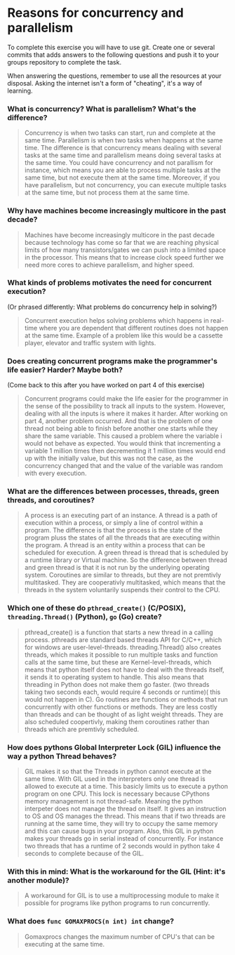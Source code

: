 # Reasons for concurrency and parallelism


To complete this exercise you will have to use git. Create one or several commits that adds answers to the following questions and push it to your groups repository to complete the task.

When answering the questions, remember to use all the resources at your disposal. Asking the internet isn't a form of "cheating", it's a way of learning.

 ### What is concurrency? What is parallelism? What's the difference?
 > Concurrency is when two tasks can start, run and complete at the same time. Parallelism is when two tasks when happens at the same time. 
 The difference is that concurrency means dealing with several tasks at the same time and parallelism means doing several tasks at the same time. You could have concurrency and not parallism for instance, which means you are able to process multiple tasks at the same time, but not execute them at the same time. Moreover, if you have parallelism, but not concurrency, you can execute multiple tasks at the same time, but not process them at the same time.  
 
 ### Why have machines become increasingly multicore in the past decade?
 > Machines have become increasingly multicore in the past decade because technology has come so far that we are reaching physical limits of how many transistors/gates we can push into a limited space in the processor. This means that to increase clock speed further we need more cores to achieve parallelism, and higher speed.
 
 ### What kinds of problems motivates the need for concurrent execution?
 (Or phrased differently: What problems do concurrency help in solving?)
 > Concurrent execution helps solving problems which happens in real-time where you are dependent that different routines does not happen at the same time. Example of a problem like this would be a cassette player, elevator and traffic system with lights.
 
 ### Does creating concurrent programs make the programmer's life easier? Harder? Maybe both?
 (Come back to this after you have worked on part 4 of this exercise)
 > Concurrent programs could make the life easier for the programmer in the sense of the possibility to track all inputs to the system. However, dealing with all the inputs is where it makes it harder.
 After working on part 4, another problem occurred. And that is the problem of one thread not being able to finish before another one starts while they share the same variable. This caused a problem where the variable i would not behave as expected.
You would think that incrementing a variable 1 million times then decrementing it 1 million times would end up with the initially value, but this was not the case, as the concurrency changed that and the value of the variable was random with every execution.

 ### What are the differences between processes, threads, green threads, and coroutines?
 > A process is an executing part of an instance. A thread is a path of execution within a process, or simply a line of control within a program.
The difference is that the process is the state of the program pluss the states of all the threads that are executing within the program.
A thread is an entity within a process that can be scheduled for execution. A green thread is thread that is scheduled by a runtime library or Virtual machine. So the difference between thread and green thread is that it is not run by the underlying operating system.
Coroutines are similar to threads, but they are not premtivly multitasked. They are cooperativly multitasked, which means that the threads in the system voluntarily suspends their control to the CPU.
 ### Which one of these do `pthread_create()` (C/POSIX), `threading.Thread()` (Python), `go` (Go) create?
 > pthread_create() is a function that starts a new thread in a calling process. pthreads are standard based threads API for C/C++, which for windows are user-level-threads.	threading.Thread() also creates threads, which makes it possible to run multiple tasks and function calls at the same time, but these are Kernel-level-threads, which means that python itself does not have to deal with the threads itself, it sends it to operating system to handle.
This also means that threading in Python does not make them go faster. (two threads taking two seconds each, would require 4 seconds or runtime)( this would not happen in C).	Go routines are functions or methods that run concurrently with other functions or methods. They are less costly than threads and can be thought of as light weight threads. They are also scheduled coopertivly, making them coroutines rather than threads which are premtivly scheduled.

 ### How does pythons Global Interpreter Lock (GIL) influence the way a python Thread behaves?
 > GIL makes it so that the Threads in python cannot execute at the same time. With GIL used in the interpreters only one thread is allowed to execute at a time. This basicly limits us to execute a python program on one CPU.
 This lock is necessary because CPythons memory management is not thread-safe. Meaning the python interpeter does not manage the thread on itself. It gives an instruction to OS and OS manages the thread.
This means that if two threads are running at the same time, they will try to occupy the same memory and this can cause bugs in your program.
Also, this GIL in python makes your threads go in serial instead of concurrently. For instance two threads that has a runtime of 2 seconds would in python take 4 seconds to complete because of the GIL.

 ### With this in mind: What is the workaround for the GIL (Hint: it's another module)?
 > A workaround for GIL is to use a multiprocessing module to make it possible for programs like python programs to run concurrently. 
 

 ### What does `func GOMAXPROCS(n int) int` change? 
 > Gomaxprocs changes the maximum number of CPU's that can be executing at the same time.
